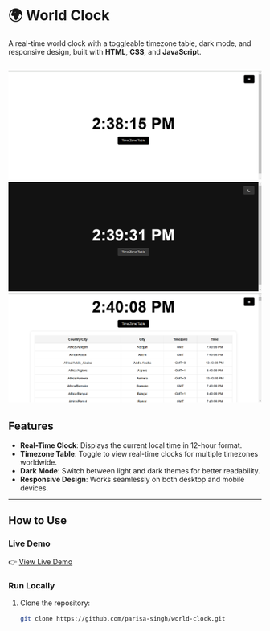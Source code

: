 # 🌍 World Clock

A real-time world clock with a toggleable timezone table, dark mode, and responsive design, built with **HTML**, **CSS**, and **JavaScript**.

![World Clock (light mode)](world-clock-lightmode.png)
![World Clock (dark mode)](world-clock-darkmode.png)
![World Clock Timezone Table](world-clock-timezone-table.png)
---

## Features

- **Real-Time Clock**: Displays the current local time in 12-hour format.
- **Timezone Table**: Toggle to view real-time clocks for multiple timezones worldwide.
- **Dark Mode**: Switch between light and dark themes for better readability.
- **Responsive Design**: Works seamlessly on both desktop and mobile devices.

---

## How to Use

### Live Demo
👉 [View Live Demo](https://parisa-singh.github.io/world-clock/)

### Run Locally
1. Clone the repository:
   ```bash
   git clone https://github.com/parisa-singh/world-clock.git